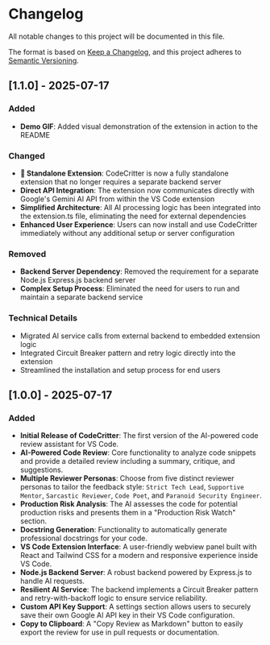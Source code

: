 # Changelog

All notable changes to this project will be documented in this file.

The format is based on [Keep a Changelog](https://keepachangelog.com/en/1.0.0/),
and this project adheres to [Semantic Versioning](https://semver.org/spec/v2.0.0.html).

## [1.1.0] - 2025-07-17

### Added
- **Demo GIF**: Added visual demonstration of the extension in action to the README

### Changed
- **🚀 Standalone Extension**: CodeCritter is now a fully standalone extension that no longer requires a separate backend server
- **Direct API Integration**: The extension now communicates directly with Google's Gemini AI API from within the VS Code extension
- **Simplified Architecture**: All AI processing logic has been integrated into the extension.ts file, eliminating the need for external dependencies
- **Enhanced User Experience**: Users can now install and use CodeCritter immediately without any additional setup or server configuration

### Removed
- **Backend Server Dependency**: Removed the requirement for a separate Node.js Express.js backend server
- **Complex Setup Process**: Eliminated the need for users to run and maintain a separate backend service

### Technical Details
- Migrated AI service calls from external backend to embedded extension logic
- Integrated Circuit Breaker pattern and retry logic directly into the extension
- Streamlined the installation and setup process for end users

## [1.0.0] - 2025-07-17

### Added

* **Initial Release of CodeCritter**: The first version of the AI-powered code review assistant for VS Code.
* **AI-Powered Code Review**: Core functionality to analyze code snippets and provide a detailed review including a summary, critique, and suggestions.
* **Multiple Reviewer Personas**: Choose from five distinct reviewer personas to tailor the feedback style: `Strict Tech Lead`, `Supportive Mentor`, `Sarcastic Reviewer`, `Code Poet`, and `Paranoid Security Engineer`.
* **Production Risk Analysis**: The AI assesses the code for potential production risks and presents them in a "Production Risk Watch" section.
* **Docstring Generation**: Functionality to automatically generate professional docstrings for your code.
* **VS Code Extension Interface**: A user-friendly webview panel built with React and Tailwind CSS for a modern and responsive experience inside VS Code.
* **Node.js Backend Server**: A robust backend powered by Express.js to handle AI requests.
* **Resilient AI Service**: The backend implements a Circuit Breaker pattern and retry-with-backoff logic to ensure service reliability.
* **Custom API Key Support**: A settings section allows users to securely save their own Google AI API key in their VS Code configuration.
* **Copy to Clipboard**: A "Copy Review as Markdown" button to easily export the review for use in pull requests or documentation.